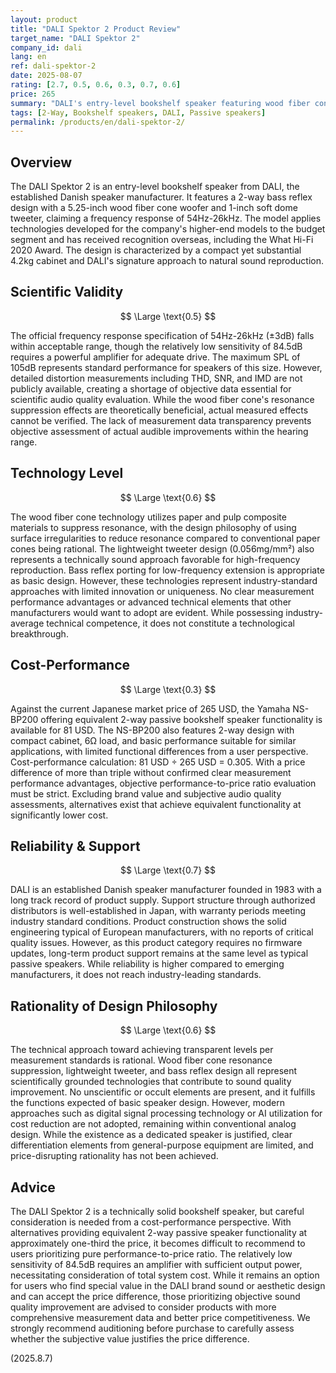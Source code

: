 ```yaml
---
layout: product
title: "DALI Spektor 2 Product Review"
target_name: "DALI Spektor 2"
company_id: dali
lang: en
ref: dali-spektor-2
date: 2025-08-07
rating: [2.7, 0.5, 0.6, 0.3, 0.7, 0.6]
price: 265
summary: "DALI's entry-level bookshelf speaker featuring wood fiber cone and lightweight tweeter, though facing significant price disadvantage against equivalent lower-cost alternatives."
tags: [2-Way, Bookshelf speakers, DALI, Passive speakers]
permalink: /products/en/dali-spektor-2/
---
```

## Overview

The DALI Spektor 2 is an entry-level bookshelf speaker from DALI, the established Danish speaker manufacturer. It features a 2-way bass reflex design with a 5.25-inch wood fiber cone woofer and 1-inch soft dome tweeter, claiming a frequency response of 54Hz-26kHz. The model applies technologies developed for the company's higher-end models to the budget segment and has received recognition overseas, including the What Hi-Fi 2020 Award. The design is characterized by a compact yet substantial 4.2kg cabinet and DALI's signature approach to natural sound reproduction.

## Scientific Validity

$$ \Large \text{0.5} $$

The official frequency response specification of 54Hz-26kHz (±3dB) falls within acceptable range, though the relatively low sensitivity of 84.5dB requires a powerful amplifier for adequate drive. The maximum SPL of 105dB represents standard performance for speakers of this size. However, detailed distortion measurements including THD, SNR, and IMD are not publicly available, creating a shortage of objective data essential for scientific audio quality evaluation. While the wood fiber cone's resonance suppression effects are theoretically beneficial, actual measured effects cannot be verified. The lack of measurement data transparency prevents objective assessment of actual audible improvements within the hearing range.

## Technology Level

$$ \Large \text{0.6} $$

The wood fiber cone technology utilizes paper and pulp composite materials to suppress resonance, with the design philosophy of using surface irregularities to reduce resonance compared to conventional paper cones being rational. The lightweight tweeter design (0.056mg/mm²) also represents a technically sound approach favorable for high-frequency reproduction. Bass reflex porting for low-frequency extension is appropriate as basic design. However, these technologies represent industry-standard approaches with limited innovation or uniqueness. No clear measurement performance advantages or advanced technical elements that other manufacturers would want to adopt are evident. While possessing industry-average technical competence, it does not constitute a technological breakthrough.

## Cost-Performance

$$ \Large \text{0.3} $$

Against the current Japanese market price of 265 USD, the Yamaha NS-BP200 offering equivalent 2-way passive bookshelf speaker functionality is available for 81 USD. The NS-BP200 also features 2-way design with compact cabinet, 6Ω load, and basic performance suitable for similar applications, with limited functional differences from a user perspective. Cost-performance calculation: 81 USD ÷ 265 USD = 0.305. With a price difference of more than triple without confirmed clear measurement performance advantages, objective performance-to-price ratio evaluation must be strict. Excluding brand value and subjective audio quality assessments, alternatives exist that achieve equivalent functionality at significantly lower cost.

## Reliability & Support

$$ \Large \text{0.7} $$

DALI is an established Danish speaker manufacturer founded in 1983 with a long track record of product supply. Support structure through authorized distributors is well-established in Japan, with warranty periods meeting industry standard conditions. Product construction shows the solid engineering typical of European manufacturers, with no reports of critical quality issues. However, as this product category requires no firmware updates, long-term product support remains at the same level as typical passive speakers. While reliability is higher compared to emerging manufacturers, it does not reach industry-leading standards.

## Rationality of Design Philosophy

$$ \Large \text{0.6} $$

The technical approach toward achieving transparent levels per measurement standards is rational. Wood fiber cone resonance suppression, lightweight tweeter, and bass reflex design all represent scientifically grounded technologies that contribute to sound quality improvement. No unscientific or occult elements are present, and it fulfills the functions expected of basic speaker design. However, modern approaches such as digital signal processing technology or AI utilization for cost reduction are not adopted, remaining within conventional analog design. While the existence as a dedicated speaker is justified, clear differentiation elements from general-purpose equipment are limited, and price-disrupting rationality has not been achieved.

## Advice

The DALI Spektor 2 is a technically solid bookshelf speaker, but careful consideration is needed from a cost-performance perspective. With alternatives providing equivalent 2-way passive speaker functionality at approximately one-third the price, it becomes difficult to recommend to users prioritizing pure performance-to-price ratio. The relatively low sensitivity of 84.5dB requires an amplifier with sufficient output power, necessitating consideration of total system cost. While it remains an option for users who find special value in the DALI brand sound or aesthetic design and can accept the price difference, those prioritizing objective sound quality improvement are advised to consider products with more comprehensive measurement data and better price competitiveness. We strongly recommend auditioning before purchase to carefully assess whether the subjective value justifies the price difference.

(2025.8.7)
